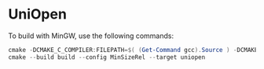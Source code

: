# UniOpen

To build with MinGW, use the following commands:

```powershell
cmake -DCMAKE_C_COMPILER:FILEPATH=$( (Get-Command gcc).Source ) -DCMAKE_CXX_COMPILER:FILEPATH=$( (Get-Command g++).Source ) -GNinja -Bbuild -S.
cmake --build build --config MinSizeRel --target uniopen
```

